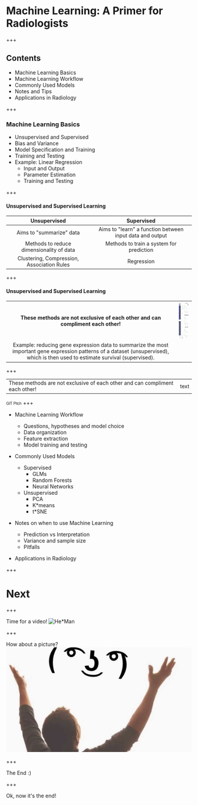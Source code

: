 # Machine Learning: A Primer for Radiologists

+++
## Contents

* Machine Learning Basics
* Machine Learning Workflow
* Commonly Used Models
* Notes and Tips
* Applications in Radiology

+++
### Machine Learning Basics
* Unsupervised and Supervised
* Bias and Variance
* Model Specification and Training
* Training and Testing
* Example: Linear Regression
  * Input and Output
  * Parameter Estimation
  * Training and Testing

+++
#### Unsupervised and Supervised Learning

| Unsupervised | Supervised |
| :-------------: | :-------------:|
| Aims to "summarize" data  | Aims to "learn" a function between input data and output |
| Methods to reduce dimensionality of data | Methods to train a system for prediction |
| Clustering, Compression, Association Rules | Regression |

+++
#### Unsupervised and Supervised Learning
| | |
| :-------------: | :-------------: |
| **These methods are not exclusive of each other and can compliment each other!**| <img src="assets/images/gene_expression_regression.jpg" width="100" height="100"/> |
| Example: reducing gene expression data to summarize the most important gene expression patterns of a dataset (unsupervised), which is then used to estimate survival (supervised). | |

+++
<table>
  <tr>
    <td>These methods are not exclusive of each other and can compliment each other!</td>
    <td rowspan="5">text</td>
  </tr>
  <tr></tr>
  <tr></tr>
  <tr></tr>
  <tr></tr>
</table>


<span style="font-family: Helvetica Neue;"><font size="1">GIT Pitch</font></span>
+++
* Machine Learning Workflow
  * Questions, hypotheses and model choice
  * Data organization
  * Feature extraction
  * Model training and testing

* Commonly Used Models
  * Supervised
    * GLMs
    * Random Forests
    * Neural Networks
  * Unsupervised
    * PCA
    * K*means
    * t*SNE

* Notes on when to use Machine Learning
  * Prediction vs Interpretation
  * Variance and sample size
  * Pitfalls

* Applications in Radiology


+++

# Next

+++

Time for a video!
![He*Man](https://www.youtube.com/embed/32FB*gYr49Y)

+++

How about a picture?
![Image](assets/images/lenny.png)

+++

The End :)


+++

Ok, now it's the end!
